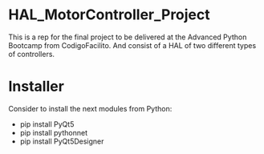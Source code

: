 # HAL_MotorController_Project
This is a rep for the final project to be delivered at the Advanced Python Bootcamp from CodigoFacilito. And consist of a HAL of two different types of controllers.

# Installer
Consider to install the next modules from Python:
- pip install PyQt5
- pip install pythonnet
- pip install PyQt5Designer
